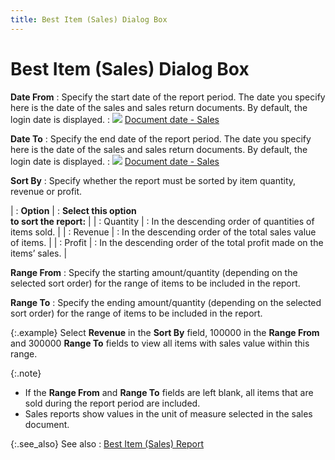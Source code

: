 ```yaml
---
title: Best Item (Sales) Dialog Box
---
```


# Best Item (Sales) Dialog Box


**Date From**
: Specify the start date of the report period. The  date you specify here is the date of the sales and sales return documents.  By default, the login date is displayed.
: ![]({{site.rpt_baseurl}}/img/lens.gif) [Document  date - Sales]({{site.sp_chm}}/sales-docs/docs-profile/contents/doc-info/document_date_document_information_sales_content.html)


**Date To**
: Specify the end date of the report period. The date  you specify here is the date of the sales and sales return documents.  By default, the login date is displayed.
: ![]({{site.rpt_baseurl}}/img/lens.gif) [Document  date - Sales]({{site.sp_chm}}/sales-docs/docs-profile/contents/doc-info/document_date_document_information_sales_content.html)


**Sort By**
: Specify whether the report must be sorted by item  quantity, revenue or profit.


| : **Option** | : **Select this option <br/> to sort the report:** |
| : Quantity | : In the descending order of quantities of items sold. |
| : Revenue | : In the descending order of the total sales value  of items. |
| : Profit | : In the descending order of the total profit made  on the items’ sales. |



**Range From**
: Specify the starting amount/quantity (depending  on the selected sort order) for the range of items to be included in the  report.


**Range To**
: Specify the ending amount/quantity (depending on  the selected sort order) for the range of items to be included in the  report.


{:.example}
Select **Revenue**  in the **Sort By** field, 100000 in  the **Range From** and 300000 **Range To** fields to view all items with  sales value within this range.


{:.note}
- If the **Range 
 From** and **Range To** fields  are left blank, all items that are sold during the report period are included.
- Sales reports show values  in the unit of measure selected in the sales document.


{:.see_also}
See also
: [Best Item (Sales)  Report]({{site.rpt_baseurl}}/everest-reports/invoicing/best_item_sales_.html)
